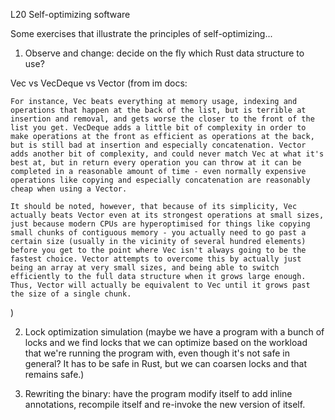 L20 Self-optimizing software

Some exercises that illustrate the principles of self-optimizing...

1. Observe and change: decide on the fly which Rust data structure to use?

Vec vs VecDeque vs Vector (from im docs:

```
For instance, Vec beats everything at memory usage, indexing and operations that happen at the back of the list, but is terrible at insertion and removal, and gets worse the closer to the front of the list you get. VecDeque adds a little bit of complexity in order to make operations at the front as efficient as operations at the back, but is still bad at insertion and especially concatenation. Vector adds another bit of complexity, and could never match Vec at what it's best at, but in return every operation you can throw at it can be completed in a reasonable amount of time - even normally expensive operations like copying and especially concatenation are reasonably cheap when using a Vector.

It should be noted, however, that because of its simplicity, Vec actually beats Vector even at its strongest operations at small sizes, just because modern CPUs are hyperoptimised for things like copying small chunks of contiguous memory - you actually need to go past a certain size (usually in the vicinity of several hundred elements) before you get to the point where Vec isn't always going to be the fastest choice. Vector attempts to overcome this by actually just being an array at very small sizes, and being able to switch efficiently to the full data structure when it grows large enough. Thus, Vector will actually be equivalent to Vec until it grows past the size of a single chunk.
```
)

2. Lock optimization simulation (maybe we have a program with a bunch of locks
and we find locks that we can optimize based on the workload that we're running
the program with, even though it's not safe in general? It has to be
safe in Rust, but we can coarsen locks and that remains safe.)

3. Rewriting the binary: have the program modify itself to add inline annotations,
recompile itself and re-invoke the new version of itself.



